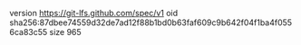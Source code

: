 version https://git-lfs.github.com/spec/v1
oid sha256:87dbee74559d32de7ad12f88b1bd0b63faf609c9b642f04f1ba4f0556ca83c55
size 965
